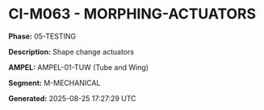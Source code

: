 # CI-M063 - MORPHING-ACTUATORS

**Phase:** 05-TESTING

**Description:** Shape change actuators

**AMPEL:** AMPEL-01-TUW (Tube and Wing)

**Segment:** M-MECHANICAL

**Generated:** 2025-08-25 17:27:29 UTC
